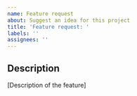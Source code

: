 ```yaml
---
name: Feature request
about: Suggest an idea for this project
title: 'Feature request: '
labels: ''
assignees: ''
---
```


<!-- Prefer English -->

## Description

[Description of the feature]

